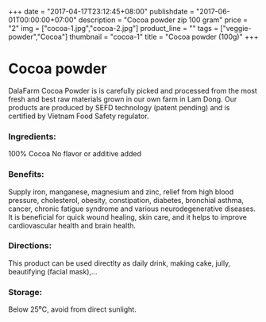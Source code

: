 +++
date = "2017-04-17T23:12:45+08:00"
publishdate = "2017-06-01T00:00:00+07:00"
description = "Cocoa powder zip 100 gram"
price = "2"
img = ["cocoa-1.jpg","cocoa-2.jpg"]
product_line = ""
tags = ["veggie-powder","Cocoa"]
thumbnail = "cocoa-1"
title = "Cocoa powder (100g)"
+++

# Cocoa powder

DalaFarm Cocoa Powder is is carefully picked and processed from the most fresh and best raw materials 
grown in our own farm in Lam Dong. Our products are produced by SEFD technology (patent pending) and 
is certified by Vietnam Food Safety regulator.

### Ingredients: 
100% Cocoa
No flavor or additive added

### Benefits: 
Supply iron, manganese, magnesium and zinc, relief from high blood pressure, cholesterol,  obesity, constipation, diabetes, bronchial  asthma, cancer, chronic fatigue syndrome  and various neurodegenerative diseases.  It is beneficial for quick wound healing, skin  care, and it helps to improve cardiovascular  health and brain health.

### Directions:  
This product can be used directlty as  daily drink, making cake, jully, beautifying (facial mask),...

### Storage: 
Below 25⁰C, avoid from direct sunlight.

